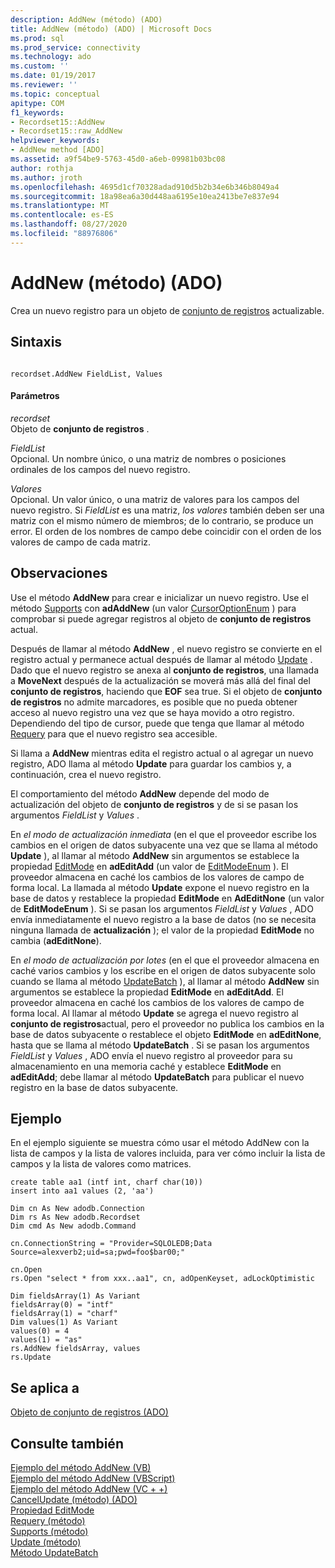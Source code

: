 ```yaml
---
description: AddNew (método) (ADO)
title: AddNew (método) (ADO) | Microsoft Docs
ms.prod: sql
ms.prod_service: connectivity
ms.technology: ado
ms.custom: ''
ms.date: 01/19/2017
ms.reviewer: ''
ms.topic: conceptual
apitype: COM
f1_keywords:
- Recordset15::AddNew
- Recordset15::raw_AddNew
helpviewer_keywords:
- AddNew method [ADO]
ms.assetid: a9f54be9-5763-45d0-a6eb-09981b03bc08
author: rothja
ms.author: jroth
ms.openlocfilehash: 4695d1cf70328adad910d5b2b34e6b346b8049a4
ms.sourcegitcommit: 18a98ea6a30d448aa6195e10ea2413be7e837e94
ms.translationtype: MT
ms.contentlocale: es-ES
ms.lasthandoff: 08/27/2020
ms.locfileid: "88976806"
---
```

# <a name="addnew-method-ado"></a>AddNew (método) (ADO)
Crea un nuevo registro para un objeto de [conjunto de registros](./recordset-object-ado.md) actualizable.  
  
## <a name="syntax"></a>Sintaxis  
  
```  
  
recordset.AddNew FieldList, Values  
```  
  
#### <a name="parameters"></a>Parámetros  
 *recordset*  
 Objeto de **conjunto de registros** .  
  
 *FieldList*  
 Opcional. Un nombre único, o una matriz de nombres o posiciones ordinales de los campos del nuevo registro.  
  
 *Valores*  
 Opcional. Un valor único, o una matriz de valores para los campos del nuevo registro. Si *FieldList* es una matriz, *los valores* también deben ser una matriz con el mismo número de miembros; de lo contrario, se produce un error. El orden de los nombres de campo debe coincidir con el orden de los valores de campo de cada matriz.  
  
## <a name="remarks"></a>Observaciones  
 Use el método **AddNew** para crear e inicializar un nuevo registro. Use el método [Supports](./supports-method.md) con **adAddNew** (un valor [CursorOptionEnum](./cursoroptionenum.md) ) para comprobar si puede agregar registros al objeto de **conjunto de registros** actual.  
  
 Después de llamar al método **AddNew** , el nuevo registro se convierte en el registro actual y permanece actual después de llamar al método [Update](./update-method.md) . Dado que el nuevo registro se anexa al **conjunto de registros**, una llamada a **MoveNext** después de la actualización se moverá más allá del final del **conjunto de registros**, haciendo que **EOF** sea true. Si el objeto de **conjunto de registros** no admite marcadores, es posible que no pueda obtener acceso al nuevo registro una vez que se haya movido a otro registro. Dependiendo del tipo de cursor, puede que tenga que llamar al método [Requery](./requery-method.md) para que el nuevo registro sea accesible.  
  
 Si llama a **AddNew** mientras edita el registro actual o al agregar un nuevo registro, ADO llama al método **Update** para guardar los cambios y, a continuación, crea el nuevo registro.  
  
 El comportamiento del método **AddNew** depende del modo de actualización del objeto de **conjunto de registros** y de si se pasan los argumentos *FieldList* y *Values* .  
  
 En *el modo de actualización inmediata* (en el que el proveedor escribe los cambios en el origen de datos subyacente una vez que se llama al método **Update** ), al llamar al método **AddNew** sin argumentos se establece la propiedad [EditMode](./editmode-property.md) en **adEditAdd** (un valor de [EditModeEnum](./editmodeenum.md) ). El proveedor almacena en caché los cambios de los valores de campo de forma local. La llamada al método **Update** expone el nuevo registro en la base de datos y restablece la propiedad **EditMode** en **AdEditNone** (un valor de **EditModeEnum** ). Si se pasan los argumentos *FieldList* y *Values* , ADO envía inmediatamente el nuevo registro a la base de datos (no se necesita ninguna llamada de **actualización** ); el valor de la propiedad **EditMode** no cambia (**adEditNone**).  
  
 En *el modo de actualización por lotes* (en el que el proveedor almacena en caché varios cambios y los escribe en el origen de datos subyacente solo cuando se llama al método [UpdateBatch](./updatebatch-method.md) ), al llamar al método **AddNew** sin argumentos se establece la propiedad **EditMode** en **adEditAdd**. El proveedor almacena en caché los cambios de los valores de campo de forma local. Al llamar al método **Update** se agrega el nuevo registro al **conjunto de registros**actual, pero el proveedor no publica los cambios en la base de datos subyacente o restablece el objeto **EditMode** en **adEditNone**, hasta que se llama al método **UpdateBatch** . Si se pasan los argumentos *FieldList* y *Values* , ADO envía el nuevo registro al proveedor para su almacenamiento en una memoria caché y establece **EditMode** en **adEditAdd**; debe llamar al método **UpdateBatch** para publicar el nuevo registro en la base de datos subyacente.  
  
## <a name="example"></a>Ejemplo  
 En el ejemplo siguiente se muestra cómo usar el método AddNew con la lista de campos y la lista de valores incluida, para ver cómo incluir la lista de campos y la lista de valores como matrices.  
  
```  
create table aa1 (intf int, charf char(10))  
insert into aa1 values (2, 'aa')  
  
Dim cn As New adodb.Connection  
Dim rs As New adodb.Recordset  
Dim cmd As New adodb.Command  
  
cn.ConnectionString = "Provider=SQLOLEDB;Data Source=alexverb2;uid=sa;pwd=foo$bar00;"  
  
cn.Open  
rs.Open "select * from xxx..aa1", cn, adOpenKeyset, adLockOptimistic  
  
Dim fieldsArray(1) As Variant  
fieldsArray(0) = "intf"  
fieldsArray(1) = "charf"  
Dim values(1) As Variant  
values(0) = 4  
values(1) = "as"  
rs.AddNew fieldsArray, values  
rs.Update  
```  
  
## <a name="applies-to"></a>Se aplica a  
 [Objeto de conjunto de registros (ADO)](./recordset-object-ado.md)  
  
## <a name="see-also"></a>Consulte también  
 [Ejemplo del método AddNew (VB)](./addnew-method-example-vb.md)   
 [Ejemplo del método AddNew (VBScript)](./addnew-method-example-vbscript.md)   
 [Ejemplo del método AddNew (VC + +)](./addnew-method-example-vc.md)   
 [CancelUpdate (método) (ADO)](./cancelupdate-method-ado.md)   
 [Propiedad EditMode](./editmode-property.md)   
 [Requery (método)](./requery-method.md)   
 [Supports (método)](./supports-method.md)   
 [Update (método)](./update-method.md)   
 [Método UpdateBatch](./updatebatch-method.md)